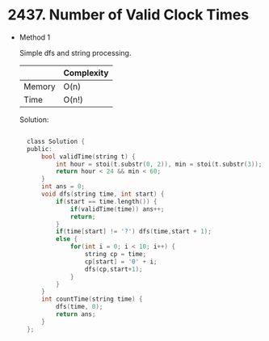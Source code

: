 # 2437. Number of Valid Clock Times

- Method 1

  Simple dfs and string processing.

  |        | Complexity |
  | ------ | ---------- |
  | Memory | O(n)       |
  | Time   | O(n!)      |

  Solution:

  ```h

    class Solution {
    public:
        bool validTime(string t) {
            int hour = stoi(t.substr(0, 2)), min = stoi(t.substr(3));
            return hour < 24 && min < 60;
        }
        int ans = 0;
        void dfs(string time, int start) {
            if(start == time.length()) {
                if(validTime(time)) ans++;
                return;
            }
            if(time[start] != '?') dfs(time,start + 1);
            else {
                for(int i = 0; i < 10; i++) {
                    string cp = time;
                    cp[start] = '0' + i;
                    dfs(cp,start+1);
                }
            }
        }
        int countTime(string time) {
            dfs(time, 0);
            return ans;
        }
    };

  ```

<!-- - Method 2

    This is another method.

    | |   Complexity  |
    | ----------- | ----------- |
    |  Memory     | O(n) |
    |      Time       |  O(n) |


    Solution:

    ``` h



    ```

- Additional Knowledge:

    Here are some additional knowledge.



<br> -->
